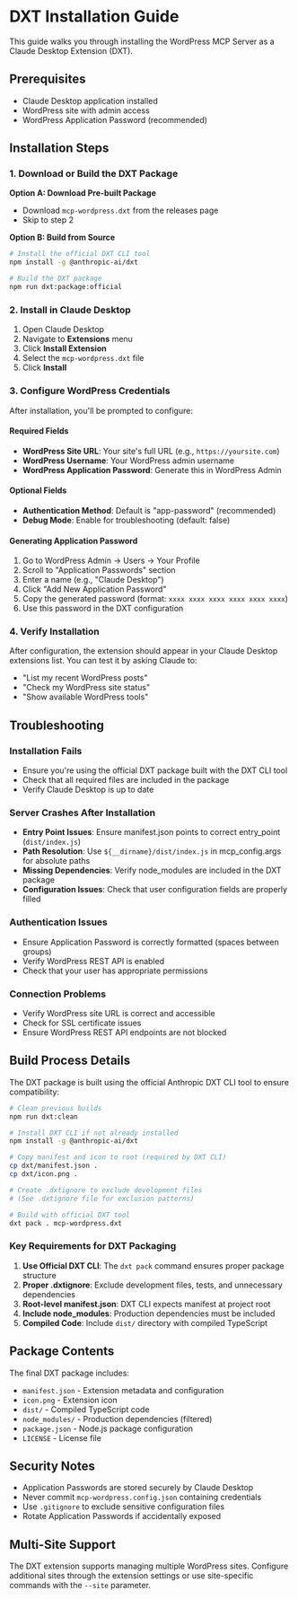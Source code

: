 # DXT Installation Guide

This guide walks you through installing the WordPress MCP Server as a Claude Desktop Extension (DXT).

## Prerequisites

- Claude Desktop application installed
- WordPress site with admin access
- WordPress Application Password (recommended)

## Installation Steps

### 1. Download or Build the DXT Package

**Option A: Download Pre-built Package**

- Download `mcp-wordpress.dxt` from the releases page
- Skip to step 2

**Option B: Build from Source**

```bash
# Install the official DXT CLI tool
npm install -g @anthropic-ai/dxt

# Build the DXT package
npm run dxt:package:official
```

### 2. Install in Claude Desktop

1. Open Claude Desktop
2. Navigate to **Extensions** menu
3. Click **Install Extension**
4. Select the `mcp-wordpress.dxt` file
5. Click **Install**

### 3. Configure WordPress Credentials

After installation, you'll be prompted to configure:

#### Required Fields

- **WordPress Site URL**: Your site's full URL (e.g., `https://yoursite.com`)
- **WordPress Username**: Your WordPress admin username
- **WordPress Application Password**: Generate this in WordPress Admin

#### Optional Fields

- **Authentication Method**: Default is "app-password" (recommended)
- **Debug Mode**: Enable for troubleshooting (default: false)

#### Generating Application Password

1. Go to WordPress Admin → Users → Your Profile
2. Scroll to "Application Passwords" section
3. Enter a name (e.g., "Claude Desktop")
4. Click "Add New Application Password"
5. Copy the generated password (format: `xxxx xxxx xxxx xxxx xxxx xxxx`)
6. Use this password in the DXT configuration

### 4. Verify Installation

After configuration, the extension should appear in your Claude Desktop extensions list. You can test it by asking
Claude to:

- "List my recent WordPress posts"
- "Check my WordPress site status"
- "Show available WordPress tools"

## Troubleshooting

### Installation Fails

- Ensure you're using the official DXT package built with the DXT CLI tool
- Check that all required files are included in the package
- Verify Claude Desktop is up to date

### Server Crashes After Installation

- **Entry Point Issues**: Ensure manifest.json points to correct entry_point (`dist/index.js`)
- **Path Resolution**: Use `${__dirname}/dist/index.js` in mcp_config.args for absolute paths
- **Missing Dependencies**: Verify node_modules are included in the DXT package
- **Configuration Issues**: Check that user configuration fields are properly filled

### Authentication Issues

- Ensure Application Password is correctly formatted (spaces between groups)
- Verify WordPress REST API is enabled
- Check that your user has appropriate permissions

### Connection Problems

- Verify WordPress site URL is correct and accessible
- Check for SSL certificate issues
- Ensure WordPress REST API endpoints are not blocked

## Build Process Details

The DXT package is built using the official Anthropic DXT CLI tool to ensure compatibility:

```bash
# Clean previous builds
npm run dxt:clean

# Install DXT CLI if not already installed
npm install -g @anthropic-ai/dxt

# Copy manifest and icon to root (required by DXT CLI)
cp dxt/manifest.json .
cp dxt/icon.png .

# Create .dxtignore to exclude development files
# (See .dxtignore file for exclusion patterns)

# Build with official DXT tool
dxt pack . mcp-wordpress.dxt
```

### Key Requirements for DXT Packaging

1. **Use Official DXT CLI**: The `dxt pack` command ensures proper package structure
2. **Proper .dxtignore**: Exclude development files, tests, and unnecessary dependencies
3. **Root-level manifest.json**: DXT CLI expects manifest at project root
4. **Include node_modules**: Production dependencies must be included
5. **Compiled Code**: Include `dist/` directory with compiled TypeScript

## Package Contents

The final DXT package includes:

- `manifest.json` - Extension metadata and configuration
- `icon.png` - Extension icon
- `dist/` - Compiled TypeScript code
- `node_modules/` - Production dependencies (filtered)
- `package.json` - Node.js package configuration
- `LICENSE` - License file

## Security Notes

- Application Passwords are stored securely by Claude Desktop
- Never commit `mcp-wordpress.config.json` containing credentials
- Use `.gitignore` to exclude sensitive configuration files
- Rotate Application Passwords if accidentally exposed

## Multi-Site Support

The DXT extension supports managing multiple WordPress sites. Configure additional sites through the extension settings
or use site-specific commands with the `--site` parameter.
